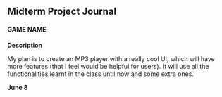 ## Midterm Project Journal

#### GAME NAME

**Description**

My plan is to create an MP3 player with a really cool UI, which will have more features (that I feel would be helpful for users). It will use all the functionalities learnt in the class until now and some extra ones.

**June 8**
